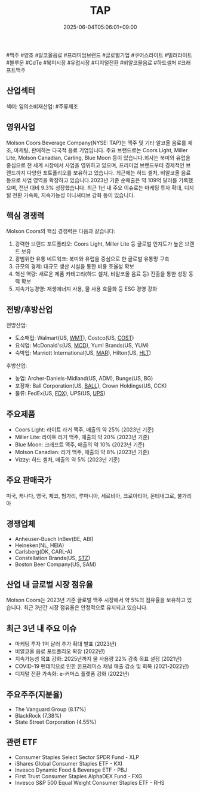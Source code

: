 ﻿---
title: "TAP"
date: 2025-06-04T05:06:01+09:00
lastmod: 2025-06-04T05:06:01+09:00
type: docs
sidebar:
  open: true
weight: 852
---
<div style="display:none">
  <meta property="article:published_time" content="2025-06-03T20:06:01Z" />
  <meta property="article:modified_time" content="2025-06-03T20:06:01Z" />
</div>
#맥주 #양조 #알코올음료 #프리미엄브랜드 #글로벌기업 #쿠어스라이트 #밀러라이트 #블루문 #CdTe  #북미시장 #유럽시장  #디지털전환 #비알코올음료 #하드셀처 #크래프트맥주 

## 산업섹터

섹터: 임의소비재산업: #주류제조

## 영위사업

Molson Coors Beverage Company(NYSE: TAP)는 맥주 및 기타 알코올 음료를 제조, 마케팅, 판매하는 다국적 음료 기업입니다. 주요 브랜드로는 Coors Light, Miller Lite, Molson Canadian, Carling, Blue Moon 등이 있습니다.회사는 북미와 유럽을 중심으로 전 세계 시장에서 사업을 영위하고 있으며, 프리미엄 브랜드부터 경제적인 브랜드까지 다양한 포트폴리오를 보유하고 있습니다. 최근에는 하드 셀처, 비알코올 음료 등으로 사업 영역을 확장하고 있습니다.2023년 기준 순매출은 약 109억 달러를 기록했으며, 전년 대비 9.3% 성장했습니다. 최근 1년 내 주요 이슈로는 마케팅 투자 확대, 디지털 전환 가속화, 지속가능성 이니셔티브 강화 등이 있습니다.

## 핵심 경쟁력

Molson Coors의 핵심 경쟁력은 다음과 같습니다:

1. 강력한 브랜드 포트폴리오: Coors Light, Miller Lite 등 글로벌 인지도가 높은 브랜드 보유
2. 광범위한 유통 네트워크: 북미와 유럽을 중심으로 한 글로벌 유통망 구축
3. 규모의 경제: 대규모 생산 시설을 통한 비용 효율성 확보
4. 혁신 역량: 새로운 제품 카테고리(하드 셀처, 비알코올 음료 등) 진출을 통한 성장 동력 확보
5. 지속가능경영: 재생에너지 사용, 물 사용 효율화 등 ESG 경영 강화

## 전방/후방산업

전방산업:

- 도소매업: Walmart(US, [WMT](/company-analysis/wmt/)), Costco(US, [COST](/company-analysis/cost/))
- 요식업: McDonald's(US, [MCD](/company-analysis/mcd/)), Yum! Brands(US, YUM)
- 숙박업: Marriott International(US, [MAR](/company-analysis/mar/)), Hilton(US, [HLT](/company-analysis/hlt/))

후방산업:

- 농업: Archer-Daniels-Midland(US, ADM), Bunge(US, BG)
- 포장재: Ball Corporation(US, [BALL](/company-analysis/ball/)), Crown Holdings(US, CCK)
- 물류: FedEx(US, [FDX](/company-analysis/fdx/)), UPS(US, [UPS](/company-analysis/ups/))

## 주요제품

- Coors Light: 라이트 라거 맥주, 매출의 약 25% (2023년 기준)
- Miller Lite: 라이트 라거 맥주, 매출의 약 20% (2023년 기준)
- Blue Moon: 크래프트 맥주, 매출의 약 10% (2023년 기준)
- Molson Canadian: 라거 맥주, 매출의 약 8% (2023년 기준)
- Vizzy: 하드 셀처, 매출의 약 5% (2023년 기준)

## 주요 판매국가

미국, 캐나다, 영국, 체코, 헝가리, 루마니아, 세르비아, 크로아티아, 몬테네그로, 불가리아

## 경쟁업체

- Anheuser-Busch InBev(BE, ABI)
- Heineken(NL, HEIA)
- Carlsberg(DK, CARL-A)
- Constellation Brands(US, [STZ](/company-analysis/stz/))
- Boston Beer Company(US, SAM)

## 산업 내 글로벌 시장 점유율

Molson Coors는 2023년 기준 글로벌 맥주 시장에서 약 5%의 점유율을 보유하고 있습니다. 최근 3년간 시장 점유율은 안정적으로 유지되고 있습니다.

## 최근 3년 내 주요 이슈

- 마케팅 투자 1억 달러 추가 확대 발표 (2023년)
- 비알코올 음료 포트폴리오 확장 (2022년)
- 지속가능성 목표 강화: 2025년까지 물 사용량 22% 감축 목표 설정 (2021년)
- COVID-19 팬데믹으로 인한 온프레미스 채널 매출 감소 및 회복 (2021-2022년)
- 디지털 전환 가속화: e-커머스 플랫폼 강화 (2022년)

## 주요주주(지분율)

- The Vanguard Group (8.17%)
- BlackRock (7.38%)
- State Street Corporation (4.55%)

## 관련 ETF

- Consumer Staples Select Sector SPDR Fund - XLP
- iShares Global Consumer Staples ETF - KXI
- Invesco Dynamic Food & Beverage ETF - PBJ
- First Trust Consumer Staples AlphaDEX Fund - FXG
- Invesco S&P 500 Equal Weight Consumer Staples ETF - RHS
